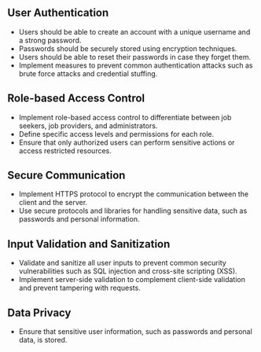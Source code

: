 ## User Authentication

-   Users should be able to create an account with a unique username and a strong password.
-   Passwords should be securely stored using encryption techniques.
-   Users should be able to reset their passwords in case they forget them.
-   Implement measures to prevent common authentication attacks such as brute force attacks and credential stuffing.

## Role-based Access Control

-   Implement role-based access control to differentiate between job seekers, job providers, and administrators.
-   Define specific access levels and permissions for each role.
-   Ensure that only authorized users can perform sensitive actions or access restricted resources.

## Secure Communication

-   Implement HTTPS protocol to encrypt the communication between the client and the server.
-   Use secure protocols and libraries for handling sensitive data, such as passwords and personal information.
   
## Input Validation and Sanitization

-   Validate and sanitize all user inputs to prevent common security vulnerabilities such as SQL injection and cross-site scripting (XSS).
-   Implement server-side validation to complement client-side validation and prevent tampering with requests.
    
## Data Privacy

 -   Ensure that sensitive user information, such as passwords and personal data, is stored.
   